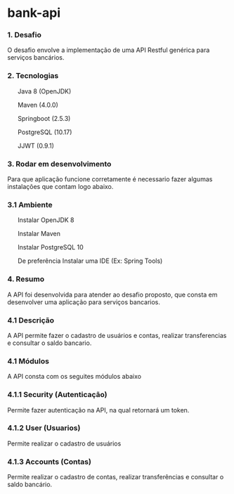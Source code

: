# bank-api

<h3> 1. Desafio </h3>

O desafio envolve a implementação de uma API Restful genérica para serviços bancários.

<h3> 2. Tecnologias </h3>

<ul>Java 8 (OpenJDK)</ul>
<ul>Maven (4.0.0) </ul>
<ul>Springboot (2.5.3)</ul>
<ul>PostgreSQL (10.17)</ul>
<ul>JJWT (0.9.1)</ul>

<h3> 3. Rodar em desenvolvimento</h3>
  Para que aplicação funcione corretamente é necessario fazer algumas instalações que contam logo abaixo.
  
<h3>3.1 Ambiente</h3>
<ul>Instalar OpenJDK 8</ul>
<ul>Instalar Maven</ul>
<ul>Instalar PostgreSQL 10</ul>
<ul>De preferência Instalar uma IDE (Ex: Spring Tools)</ul>

<h3> 4. Resumo </h3>
  A API foi desenvolvida para atender ao desafio proposto, que consta em desenvolver uma aplicação para serviços bancarios.
  
<h3> 4.1 Descrição </h3>
  A API permite fazer o cadastro de usuários e contas, realizar transferencias e consultar o saldo bancario.
  
<h3>4.1 Módulos</h3>
  A API consta com os seguites módulos abaixo
  
<h3>4.1.1 Security (Autenticação)</h3>
  Permite fazer autenticação na API, na qual retornará um token.
  
<h3>4.1.2 User (Usuarios)</h3>
  Permite realizar o cadastro de usuários
  
<h3>4.1.3 Accounts (Contas)</h3>
  Permite realizar o cadastro de contas, realizar transferências e consultar o saldo bancário.





  
